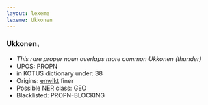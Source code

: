 ```yaml
---
layout: lexeme
lexeme: Ukkonen
---
```


###  Ukkonen₁

* _This rare proper noun overlaps more common *Ukkonen* (thunder)_
* UPOS:  PROPN
* in KOTUS dictionary under:  38
* Origins: [enwikt](https://en.wiktionary.org/wiki/Ukkonen) finer 
* Possible NER class:  GEO
* Blacklisted:  PROPN-BLOCKING

